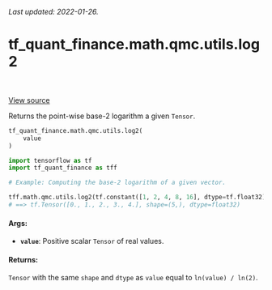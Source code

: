 <!--
This file is generated by a tool. Do not edit directly.
For open-source contributions the docs will be updated automatically.
-->

*Last updated: 2022-01-26.*

<div itemscope itemtype="http://developers.google.com/ReferenceObject">
<meta itemprop="name" content="tf_quant_finance.math.qmc.utils.log2" />
<meta itemprop="path" content="Stable" />
</div>

# tf_quant_finance.math.qmc.utils.log2

<!-- Insert buttons and diff -->

<table class="tfo-notebook-buttons tfo-api" align="left">
</table>

<a target="_blank" href="https://github.com/google/tf-quant-finance/blob/master/tf_quant_finance/math/qmc/utils.py">View source</a>



Returns the point-wise base-2 logarithm a given `Tensor`.

```python
tf_quant_finance.math.qmc.utils.log2(
    value
)
```



<!-- Placeholder for "Used in" -->

```python
import tensorflow as tf
import tf_quant_finance as tff

# Example: Computing the base-2 logarithm of a given vector.

tff.math.qmc.utils.log2(tf.constant([1, 2, 4, 8, 16], dtype=tf.float32))
# ==> tf.Tensor([0., 1., 2., 3., 4.], shape=(5,), dtype=float32)
```

#### Args:


* <b>`value`</b>: Positive scalar `Tensor` of real values.


#### Returns:

`Tensor` with the same `shape` and `dtype` as `value` equal to `ln(value) /
ln(2)`.
